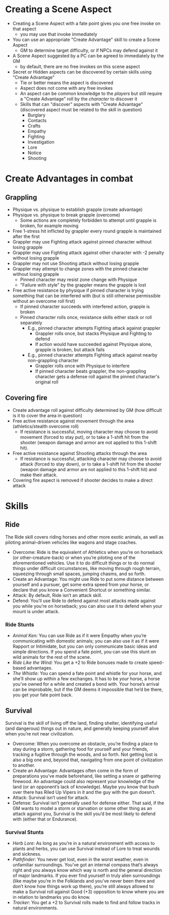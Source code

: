 # Creating a Scene Aspect

* Creating a Scene Aspect with a fate point gives you one free invoke on that aspect
	* you may use that invoke immediately
* You can use an appropriate "Create Advantage" skill to create a Scene Aspect
	* GM to determine target difficulty, or if NPCs may defend against it
* A Scene Aspect suggested by a PC can be agreed to immediately by the GM
	* by default, there are no free invokes on this scene aspect
* Secret or Hidden aspects can be discovered by certain skills using "Create Advantage"
	* Tie or better means the aspect is discovered
	* Aspect does not come with any free invokes
	* An aspect can be common knowledge to the *players* but still require a "Create Advantage" roll by the *character* to discover it
	* Skills that can "discover" aspects with "Create Advantage" (discovered aspect must be related to the skill in question)
		* Burglary
		* Contacts
		* Crafts
		* Empathy
		* Fighting
		* Investigation
		* Lore
		* Notice
		* Shooting

# Create Advantages in combat

## Grappling

* Physique vs. physique to establish grapple (create advantage)
* Physique vs. physique to break grapple (overcome)
	* Some actions are completely forbidden to attempt until grapple is broken, for example moving
* Free 1-stress hit inflicted by grappler every round grapple is maintained after the first
* Grappler may use Fighting attack against pinned character without losing grapple
* Grappler may use Fighting attack against other character with -2 penalty without losing grapple
* Grappler may not use Shooting attack without losing grapple
* Grappler may attempt to change zones with the pinned character without losing grapple
    * Pinned character may resist zone change with Physique
    * "Failure with style" by the grappler means the grapple is lost
* Free active resistance by physique if pinned character is trying something that can be interfered with (but is still otherwise permissible without an overcome roll first)
	* If pinned character succeeds with interfered action, grapple is broken
	* Pinned character rolls once, resistance skills either stack or roll separately
		* E.g., pinned character attempts Fighting attack against grappler
			* Grappler rolls once, but stacks Physique and Fighting to defend
			* If action would have succeeded against Physique alone, grapple is broken, but attack fails
		* E.g., pinned character attempts Fighting attack against nearby non-grappling character
			* Grappler rolls once with Physique to interfere
			* If pinned character beats grappler, the non-grappling character gets a defense roll against the pinned character's original roll

## Covering fire

* Create advantage roll against difficulty determined by GM (how difficult is it to cover the area in question)
* Free active resistance against movement through the area (athletics/stealth overcome roll)
	* If resistance is successful, moving character may choose to avoid movement (forced to stay put), or to take a 1-shift hit from the shooter (weapon damage and armor are not applied to this 1-shift hit).
* Free active resistance against Shooting attacks through the area
	* If resistance is successful, attacking character may choose to avoid attack (forced to stay down), or to take a 1-shift hit from the shooter (weapon damage and armor are not applied to this 1-shift hit) and make their attack.
* Covering fire aspect is removed if shooter decides to make a direct attack

# Skills

## Ride

The Ride skill covers riding horses and other more exotic animals, as well as piloting animal-driven vehicles like wagons and stage coaches.

* Overcome: Ride is the equivalent of Athletics when you’re on horseback (or other-creature-back) or when you’re piloting one of the aforementioned vehicles. Use it to do difficult things or to do normal things under difficult circumstances, like moving through rough terrain, squeezing through small spaces, jumping chasms, and so forth.
* Create an Advantage: You might use Ride to put some distance between yourself and a pursuer, get some extra speed from your horse, or declare that you know a <aspect>Convenient Shortcut</aspect> or something similar.
* Attack: By default, Ride isn’t an attack skill.
* Defend: You’ll use Ride to defend against most attacks made against you while you’re on horseback;
you can also use it to defend when your mount is under attack.

### Ride Stunts

* <em>Animal Ken:</em> You can use Ride as if it were Empathy when you’re communicating with domestic animals; you can also use it as if it were Rapport or Intimidate, but you can only communicate basic ideas and simple directions. If you spend a fate point, you can use this stunt on wild animals for the rest of the scene.
* <em>Ride Like the Wind:</em> You get a +2 to Ride bonuses made to create speed-based advantages.
* <em>The Whistle:</em> You can spend a fate point and whistle for your horse, and she’ll show up within a few exchanges. It has to be <em>your</em> horse, a horse you’ve owned for a while and created a bond with. Your horse’s arrival can be improbable, but if the GM deems it impossible that he’d be there, you get your fate point back.

## Survival

Survival is the skill of living off the land, finding shelter, identifying useful (and dangerous) things out in nature, and generally keeping yourself alive when you’re not near civilization.

* Overcome: When you overcome an obstacle, you’re finding a place to stay during a storm, gathering food for yourself and your friends, tracking a fugitive through the woods, and so forth. Not getting lost is also a big one and, beyond that, navigating from one point of civilization to another.
* Create an Advantage: Advantages often come in the form of preparations you’ve made beforehand, like setting a snare or gathering firewood. An advantage could also represent your knowledge of the land (or an opponent’s lack of knowledge). Maybe you know that bush over there has <aspect>Riled Up Vipers</aspect> in it and the guy with the gun doesn’t.
* Attack: Survival isn’t used for attack.
* Defense: Survival isn’t generally used for defense either. That said, if the GM wants to model a storm or starvation or some other thing as an attack against you, Survival is the skill you’d be most likely to defend with (either that or Endurance).

### Survival Stunts

* <em>Herb Lore:</em> As long as you’re in a natural environment with access to plants and herbs, you can use Survival instead of Lore to treat wounds and sickness.
* <em>Pathfinder:</em> You never get lost, even in the worst weather, even in unfamiliar surroundings. You’ve got an internal compass that’s always right and you always know which way is north and the general direction of major landmarks. If you ever find yourself in truly alien surroundings (like maybe you’re in the Folklands and you’ve never been there and don’t know how things work up there), you’re still always allowed to make a Survival roll against Good (+3) opposition to know where you are in relation to landmarks you do know.
* <em>Tracker:</em> You get a +2 to Survival rolls made to find and follow tracks in natural environments.